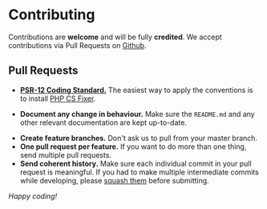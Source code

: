 # Contributing

Contributions are **welcome** and will be fully **credited**. We accept contributions via Pull Requests on [Github](https://github.com/mohapinkepane/driver-whatsapp-cloud).

## Pull Requests

- **[PSR-12 Coding Standard.](https://github.com/php-fig/fig-standards/blob/master/accepted/PSR-12-extended-coding-style-guide.md)** The easiest way to apply the conventions is to install [PHP CS Fixer](https://github.com/FriendsOfPHP/PHP-CS-Fixer).
<!-- - **Add tests!** Your patch won't be accepted if it doesn't have tests. -->
- **Document any change in behaviour.** Make sure the `README.md` and any other relevant documentation are kept up-to-date.
<!-- - **Consider our release cycle.** We try to follow [SemVer v2.0.0](http://semver.org/). Randomly breaking public APIs is not an option. -->
- **Create feature branches.** Don't ask us to pull from your master branch.
- **One pull request per feature.** If you want to do more than one thing, send multiple pull requests.
- **Send coherent history.** Make sure each individual commit in your pull request is meaningful. If you had to make multiple intermediate commits while developing, please [squash them](http://www.git-scm.com/book/en/v2/Git-Tools-Rewriting-History#Changing-Multiple-Commit-Messages) before submitting.

<!-- ## Running Tests

```bash
$ phpunit
``` -->


*Happy coding!*